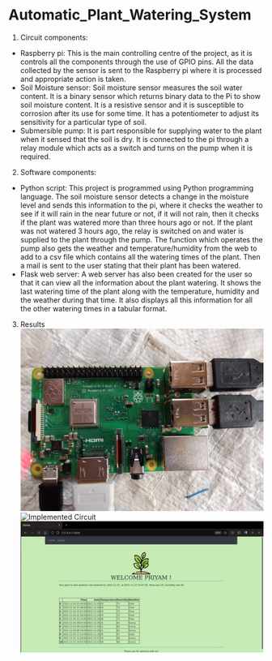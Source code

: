 # Automatic_Plant_Watering_System
1. Circuit components:
- Raspberry pi: This is the main controlling centre of the project, as it is controls all
the components through the use of GPIO pins. All the data collected by the sensor is
sent to the Raspberry pi where it is processed and appropriate action is taken.
- Soil Moisture sensor: Soil moisture sensor measures the soil water content. It is a
binary sensor which returns binary data to the Pi to show soil moisture content. It is
a resistive sensor and it is susceptible to corrosion after its use for some time. It has
a potentiometer to adjust its sensitivity for a particular type of soil.
- Submersible pump: It is part responsible for supplying water to the plant when it
sensed that the soil is dry. It is connected to the pi through a relay module which
acts as a switch and turns on the pump when it is required.
2. Software components:
- Python script: This project is programmed using Python programming
language. The soil moisture sensor detects a change in the moisture level and sends
this information to the pi, where it checks the weather to see if it will rain in the
near future or not, if it will not rain, then it checks if the plant was watered more
than three hours ago or not. If the plant was not watered 3 hours ago, the relay is
switched on and water is supplied to the plant through the pump. The function
which operates the pump also gets the weather and temperature/humidity from the
web to add to a csv file which contains all the watering times of the plant. Then a
mail is sent to the user stating that their plant has been watered.
-  Flask web server: A web server has also been created for the user so that it can
view all the information about the plant watering. It shows the last watering time of
the plant along with the temperature, humidity and the weather during that time. It
also displays all this information for all the other watering times in a tabular format.
3. Results
![Raspberry Pi](images/01.jpeg)
![Implemented Circuit](images/1.png)
![Flask server webpage](images/2.png)
